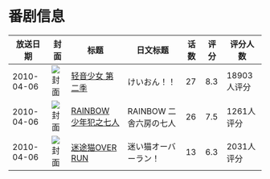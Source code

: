 # 番剧信息

|放送日期|封面|标题|日文标题|话数|评分|评分人数|
|---|---|---|---|---|---|---|
|2010-04-06|![封面](https://lain.bgm.tv/pic/cover/c/73/f1/3774_hs9Fr.jpg)|[轻音少女 第二季](https://bangumi.tv/subject/3774)|けいおん！！|27|8.3|18903人评分|
|2010-04-06|![封面](https://lain.bgm.tv/pic/cover/c/3e/19/4283_Z0LWE.jpg)|[RAINBOW 少年犯之七人](https://bangumi.tv/subject/4283)|RAINBOW 二舎六房の七人|26|7.5|1261人评分|
|2010-04-06|![封面](https://lain.bgm.tv/pic/cover/c/8d/8f/4292_DC0c5.jpg)|[迷途猫OVER RUN](https://bangumi.tv/subject/4292)|迷い猫オーバーラン！|13|6.3|2031人评分|
